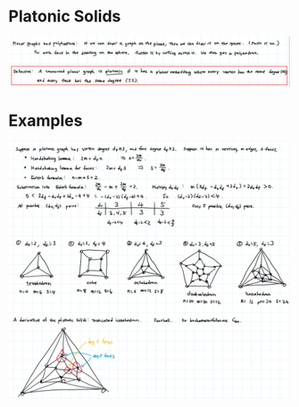 # Platonic Solids

![image-20211130133338160](../../../../../.mdnote/assets/image-20211130133338160.png)

# Examples

![image-20211130133405696](../../../../../.mdnote/assets/image-20211130133405696.png)

